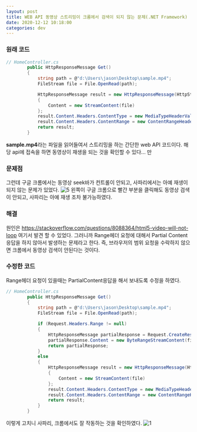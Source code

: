 ```yaml
---
layout: post
title: WEB API 동영상 스트리밍이 크롬에서 검색이 되지 않는 문제(.NET Framework)
date: 2020-12-12 10:18:00
categories: dev
---
```


### 원래 코드

```c#
// HomeController.cs
        public HttpResponseMessage Get()
        {
            string path = @"d:\Users\jason\Desktop\sample.mp4";
            FileStream file = File.OpenRead(path);

            HttpResponseMessage result = new HttpResponseMessage(HttpStatusCode.OK)
            {
                Content = new StreamContent(file)
            };
            result.Content.Headers.ContentType = new MediaTypeHeaderValue("video/mp4");
            result.Content.Headers.ContentRange = new ContentRangeHeaderValue(0, file.Length);
            return result;
        }
```

**sample.mp4**라는 파일을 읽어들여서 스트리밍을 하는 간단한 web API 코드이다.
해당 api에 접속을 하면 동영상이 재생을 되는 것을 확인할 수 있다... 만

### 문제점

그런데 구글 크롬에서는 동영상 seek바가 컨트롤이 안되고, 사파리에서는 아예 재생이 되지 않는 문제가 있었다.
![5](http://localhost/content/images/2020/12/5.png)
왼쪽이 구글 크롬으로 빨간 부분을 클릭해도 동영상 검색이 안되고, 사파리는 아예 재생 조차 불가능하였다.

### 해결

원인은 https://stackoverflow.com/questions/8088364/html5-video-will-not-loop 여기서 발견 할 수 있었다.
그러니까 Range헤더 요청에 대해서 Partial Content 응답을 하지 않아서 발생하는 문제라고 한다. 즉, 브라우저의 범위 요청을 수락하지 않으면 크롬에서 동영상 검색이 안된다는 것이다.

### 수정한 코드

Range헤더 요청이 있을때는 PartialContent응답을 해서 보내도록 수정을 하였다.
```c#
// HomeController.cs
        public HttpResponseMessage Get()
        {
            string path = @"d:\Users\jason\Desktop\sample.mp4";
            FileStream file = File.OpenRead(path);

            if (Request.Headers.Range != null)
            {
                HttpResponseMessage partialResponse = Request.CreateResponse(HttpStatusCode.PartialContent);
                partialResponse.Content = new ByteRangeStreamContent(file, Request.Headers.Range, "video/mp4");
                return partialResponse;
            }
            else
            {
                HttpResponseMessage result = new HttpResponseMessage(HttpStatusCode.OK)
                {
                    Content = new StreamContent(file)
                };
                result.Content.Headers.ContentType = new MediaTypeHeaderValue("video/mp4");
                result.Content.Headers.ContentRange = new ContentRangeHeaderValue(0, file.Length);
                return result;
            }
        }
```
이렇게 고치니 사파리, 크롬에서도 잘 작동하는 것을 확인하였다.
![1](http://localhost/content/images/2020/12/1.png)